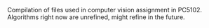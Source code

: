 Compilation of files used in computer vision assignment in PC5102. Algorithms right now are unrefined, might refine in the future.
